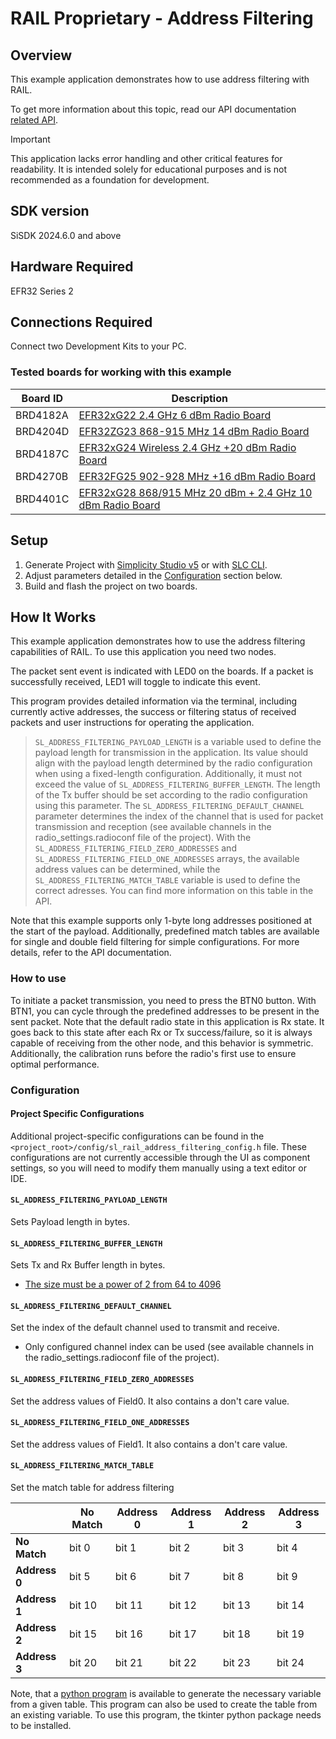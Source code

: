 # RAIL Proprietary - Address Filtering #

## Overview ##

This example application demonstrates how to use address filtering with RAIL.

To get more information about this topic, read our API documentation [related
API](https://docs.silabs.com/rail/latest/rail-api/address-filtering).

> [!IMPORTANT]  
> This application lacks error handling and other critical features for
> readability. It is intended solely for educational purposes and is not
> recommended as a foundation for development.

## SDK version ##

SiSDK 2024.6.0 and above

## Hardware Required ##

EFR32 Series 2

## Connections Required ##

Connect two Development Kits to your PC.

### Tested boards for working with this example ###

| Board ID | Description  |
| ---------------------- | ------ |
| BRD4182A | [EFR32xG22 2.4 GHz 6 dBm Radio Board](https://www.silabs.com/development-tools/wireless/slwrb4182a-efr32xg22-wireless-gecko-radio-board?tab=overview) |
| BRD4204D | [EFR32ZG23 868-915 MHz 14 dBm Radio Board](https://www.silabs.com/development-tools/wireless/xg23-rb4204d-efr32xg23-868-915-mhz-14-dbm-radio-board?tab=overview)|
| BRD4187C | [EFR32xG24 Wireless 2.4 GHz +20 dBm Radio Board](https://www.silabs.com/development-tools/wireless/xg24-rb4187c-efr32xg24-wireless-gecko-radio-board?tab=overview)|
| BRD4270B | [EFR32FG25 902-928 MHz +16 dBm Radio Board](https://www.silabs.com/development-tools/wireless/proprietary/fg25-rb4270b-efr32fg25-radio-board?tab=overview) |
| BRD4401C | [EFR32xG28 868/915 MHz 20 dBm + 2.4 GHz 10 dBm Radio Board](https://www.silabs.com/development-tools/wireless/xg28-rb4401c-efr32xg28-2-4-ghz-ble-and-20-dbm-radio-board?tab=overview) |

## Setup ##

1. Generate Project with [Simplicity Studio
   v5](https://docs.silabs.com/simplicity-studio-5-users-guide/latest/ss-5-users-guide-about-the-launcher/welcome-and-device-tabs#example-projects-demos-tab)
   or with [SLC
   CLI](https://docs.silabs.com/simplicity-studio-5-users-guide/latest/ss-5-users-guide-tools-slc-cli/).
2. Adjust parameters detailed in the [Configuration](#configuration) section
   below.
3. Build and flash the project on two boards.

## How It Works ##

This example application demonstrates how to use the address filtering
capabilities of RAIL. To use this application you need two nodes.

The packet sent event is indicated with LED0 on the boards. If a packet is
successfully received, LED1 will toggle to indicate this event.

This program provides detailed information via the terminal, including currently
active addresses, the success or filtering status of received packets and user
instructions for operating the application.

> `SL_ADDRESS_FILTERING_PAYLOAD_LENGTH` is a variable used to define the payload
> length for transmission in the application. Its value should align with the
> payload length determined by the radio configuration when using a fixed-length
> configuration. Additionally, it must not exceed the value of
> `SL_ADDRESS_FILTERING_BUFFER_LENGTH`. The length of the Tx buffer should be
> set according to the radio configuration using this parameter. The
> `SL_ADDRESS_FILTERING_DEFAULT_CHANNEL` parameter determines the index of the
> channel that is used for packet transmission and reception (see available
> channels in the radio_settings.radioconf file of the project). With the
> `SL_ADDRESS_FILTERING_FIELD_ZERO_ADDRESSES` and
> `SL_ADDRESS_FILTERING_FIELD_ONE_ADDRESSES` arrays, the available address
> values can be determined, while the `SL_ADDRESS_FILTERING_MATCH_TABLE`
> variable is used to define the correct adresses. You can find more information
> on this table in the API.

Note that this example supports only 1-byte long addresses positioned at the
start of the payload. Additionally, predefined match tables are available for
single and double field filtering for simple configurations. For more details,
refer to the API documentation.

### How to use ###

To initiate a packet transmission, you need to press the BTN0 button. With BTN1,
you can cycle through the predefined addresses to be present in the sent packet.
Note that the default radio state in this application is Rx state. It goes back
to this state after each Rx or Tx success/failure, so it is always capable of
receiving from the other node, and this behavior is symmetric. Additionally, the
calibration runs before the radio's first use to ensure optimal performance.

### Configuration ###

#### Project Specific Configurations ####

Additional project-specific configurations can be found in the
`<project_root>/config/sl_rail_address_filtering_config.h` file. These
configurations are not currently accessible through the UI as component
settings, so you will need to modify them manually using a text editor or IDE.

#### `SL_ADDRESS_FILTERING_PAYLOAD_LENGTH` ####

Sets Payload length in bytes.

#### `SL_ADDRESS_FILTERING_BUFFER_LENGTH` ####

Sets Tx and Rx Buffer length in bytes.

- [The size must be a power of 2 from 64 to
  4096](https://docs.silabs.com/rail/latest/rail-api/efr32-main#receive-and-transmit-fifo-buffers)

#### `SL_ADDRESS_FILTERING_DEFAULT_CHANNEL` ####

Set the index of the default channel used to transmit and receive.

- Only configured channel index can be used (see available channels in the
  radio_settings.radioconf file of the project).

#### `SL_ADDRESS_FILTERING_FIELD_ZERO_ADDRESSES` ####

Set the address values of Field0. It also contains a don't care value.

#### `SL_ADDRESS_FILTERING_FIELD_ONE_ADDRESSES` ####

Set the address values of Field1. It also contains a don't care value.

#### `SL_ADDRESS_FILTERING_MATCH_TABLE` ####

Set the match table for address filtering

|            | No Match | Address 0 | Address 1 | Address 2 | Address 3 |
|------------|----------|-----------|-----------|-----------|-----------|
| **No Match** | bit 0   | bit 1     | bit 2     | bit 3     | bit 4     |
| **Address 0** | bit 5   | bit 6     | bit 7     | bit 8     | bit 9     |
| **Address 1** | bit 10  | bit 11    | bit 12    | bit 13    | bit 14    |
| **Address 2** | bit 15  | bit 16    | bit 17    | bit 18    | bit 19    |
| **Address 3** | bit 20  | bit 21    | bit 22    | bit 23    | bit 24    |

Note, that a [python
program](../tools/python_address_filtering/match_table_generator.py) is
available to generate the necessary variable from a given table. This program
can also be used to create the table from an existing variable. To use this
program, the tkinter python package needs to be installed.
